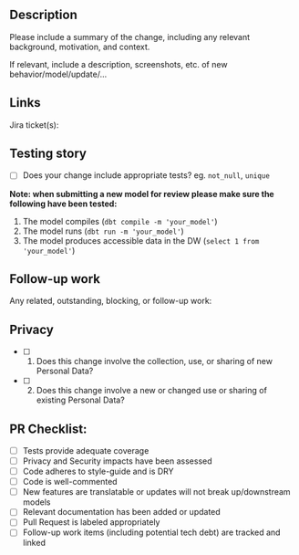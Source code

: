 ## Description

Please include a summary of the change, including any relevant background, motivation, and context.

If relevant, include a description, screenshots, etc. of new behavior/model/update/...


## Links

Jira ticket(s): []()

## Testing story

- [ ] Does your change include appropriate tests?
      eg. `not_null`, `unique`

**Note: when submitting a new model for review please make sure the following have been tested:**
1. The model compiles (`dbt compile -m 'your_model'`)
2. The model runs (`dbt run -m 'your_model'`)
3. The model produces accessible data in the DW (`select 1 from 'your_model'`)

## Follow-up work

Any related, outstanding, blocking, or follow-up work:


## Privacy

- [ ] 1.	Does this change involve the collection, use, or sharing of new Personal Data?


- [ ] 2.	Does this change involve a new or changed use or sharing of existing Personal Data?


## PR Checklist:

- [ ] Tests provide adequate coverage
- [ ] Privacy and Security impacts have been assessed
- [ ] Code adheres to style-guide and is DRY
- [ ] Code is well-commented
- [ ] New features are translatable or updates will not break up/downstream models
- [ ] Relevant documentation has been added or updated
- [ ] Pull Request is labeled appropriately
- [ ] Follow-up work items (including potential tech debt) are tracked and linked
